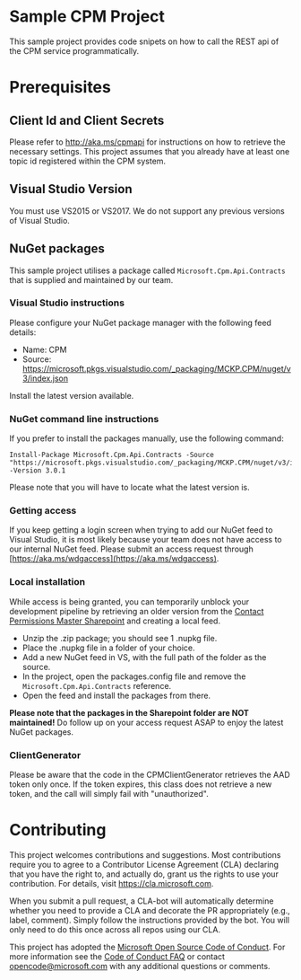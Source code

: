 # Sample CPM Project
This sample project provides code snipets on how to call the REST api of the CPM service programmatically. 

# Prerequisites 
## Client Id and Client Secrets
Please refer to http://aka.ms/cpmapi for instructions on how to retrieve the necessary settings. This project assumes that you already have at least one topic id registered within the CPM system.

## Visual Studio Version
You must use VS2015 or VS2017. We do not support any previous versions of Visual Studio.

## NuGet packages
This sample project utilises a package called `Microsoft.Cpm.Api.Contracts` that is supplied and maintained by our team.

### Visual Studio instructions
Please configure your NuGet package manager with the following feed details:
* Name: CPM
* Source: https://microsoft.pkgs.visualstudio.com/_packaging/MCKP.CPM/nuget/v3/index.json

Install the latest version available.

### NuGet command line instructions
If you prefer to install the packages manually, use the following command:
```
Install-Package Microsoft.Cpm.Api.Contracts -Source "https://microsoft.pkgs.visualstudio.com/_packaging/MCKP.CPM/nuget/v3/index.json" -Version 3.0.1
```
Please note that you will have to locate what the latest version is.

### Getting access
If you keep getting a login screen when trying to add our NuGet feed to Visual Studio, it is most likely because your team does not have access to our internal NuGet feed. Please submit an access request through [https://aka.ms/wdgaccess](https://aka.ms/wdgaccess).

### Local installation
While access is being granted, you can temporarily unblock your development pipeline by retrieving an older version from the [Contact Permissions Master Sharepoint](https://microsoft.sharepoint.com/teams/ContactPermissionsMaster/Shared%20Documents/Technical%20Stuff) and creating a local feed.
* Unzip the .zip package; you should see 1 .nupkg file.
* Place the .nupkg file in a folder of your choice.
* Add a new NuGet feed in VS, with the full path of the folder as the source.
* In the project, open the packages.config file and remove the `Microsoft.Cpm.Api.Contracts` reference.
* Open the feed and install the packages from there.

**Please note that the packages in the Sharepoint folder are NOT maintained!** Do follow up on your access request ASAP to enjoy the latest NuGet packages.

### ClientGenerator
Please be aware that the code in the CPMClientGenerator retrieves the AAD token only once. If the token expires, this class does not retrieve a new token, and the call will simply fail with "unauthorized".

# Contributing

This project welcomes contributions and suggestions.  Most contributions require you to agree to a
Contributor License Agreement (CLA) declaring that you have the right to, and actually do, grant us
the rights to use your contribution. For details, visit https://cla.microsoft.com.

When you submit a pull request, a CLA-bot will automatically determine whether you need to provide
a CLA and decorate the PR appropriately (e.g., label, comment). Simply follow the instructions
provided by the bot. You will only need to do this once across all repos using our CLA.

This project has adopted the [Microsoft Open Source Code of Conduct](https://opensource.microsoft.com/codeofconduct/).
For more information see the [Code of Conduct FAQ](https://opensource.microsoft.com/codeofconduct/faq/) or
contact [opencode@microsoft.com](mailto:opencode@microsoft.com) with any additional questions or comments.
